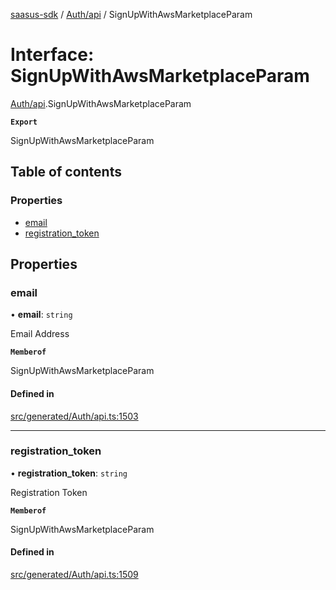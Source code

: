 [saasus-sdk](../README.md) / [Auth/api](../modules/Auth_api.md) / SignUpWithAwsMarketplaceParam

# Interface: SignUpWithAwsMarketplaceParam

[Auth/api](../modules/Auth_api.md).SignUpWithAwsMarketplaceParam

**`Export`**

SignUpWithAwsMarketplaceParam

## Table of contents

### Properties

- [email](Auth_api.SignUpWithAwsMarketplaceParam.md#email)
- [registration\_token](Auth_api.SignUpWithAwsMarketplaceParam.md#registration_token)

## Properties

### email

• **email**: `string`

Email Address

**`Memberof`**

SignUpWithAwsMarketplaceParam

#### Defined in

[src/generated/Auth/api.ts:1503](https://github.com/saasus-platform/saasus-sdk-javascript/blob/09ef427/src/generated/Auth/api.ts#L1503)

___

### registration\_token

• **registration\_token**: `string`

Registration Token

**`Memberof`**

SignUpWithAwsMarketplaceParam

#### Defined in

[src/generated/Auth/api.ts:1509](https://github.com/saasus-platform/saasus-sdk-javascript/blob/09ef427/src/generated/Auth/api.ts#L1509)
